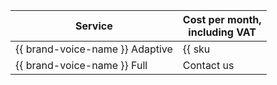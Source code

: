 | Service | Cost per month, <br/>including VAT |
| ----- | ----- |
| {{ brand-voice-name }} Adaptive | {{ sku|RUB|ai.speech.tts_hosting.adaptive_brand_voice|int|string }} |
| {{ brand-voice-name }} Full | Contact us |

